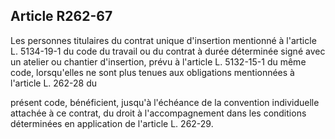 ## Article R262-67

Les personnes titulaires du contrat unique d'insertion mentionné à l'article L. 5134-19-1 du code du travail
ou du contrat à durée déterminée signé avec un atelier ou chantier d'insertion, prévu à l'article L. 5132-15-1
du même code, lorsqu'elles ne sont plus tenues aux obligations mentionnées à l'article L. 262-28 du


présent code, bénéficient, jusqu'à l'échéance de la convention individuelle attachée à ce contrat, du droit à
l'accompagnement dans les conditions déterminées en application de l'article L. 262-29.

